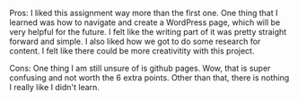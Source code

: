 Pros: I liked this assignment way more than the first one. One thing that I learned was how to navigate and create a WordPress page, which will be very helpful for the future. I felt like the writing part of it was pretty straight forward and simple. I also liked how we got to do some research for content. I felt like there could be more creativitity with this project. 

Cons: One thing I am still unsure of is github pages. Wow, that is super confusing and not worth the 6 extra points. Other than that, there is nothing I really like I didn't learn. 
